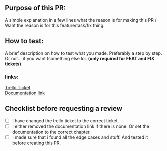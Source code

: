 ## Purpose of this PR:
A simple explanation in a few lines what the reason is for making this PR / Waht the reason is for this feature/task/fix thing.

## How to test:
A brief description on how to test what you made. Preferably a step by step. Or not... if you want tsomething else lol.
**(only required for FEAT and FIX tickets)**

### links: 
[Trello Ticket](https://trello.com/b/xDZAVnEF/silly-business-dev-team)  
[Documentation link](https://hrnl.sharepoint.com/:w:/r/sites/GameDesignDevelopment/_layouts/15/Doc.aspx?sourcedoc=%7BE7AE02C4-3CF2-49E8-9A49-653A1A85DC97%7D&file=Technical%20Documentation.docx&action=default&mobileredirect=true)  

## Checklist before requesting a review
- [ ] I have changed the trello ticket to the correct ticket.
- [ ] I either removed the documentation link if there is none. Or set the documentation to the correct chapter.
- [ ] I made sure that i found all the edge cases and stuff. And tested it before creating this PR.
